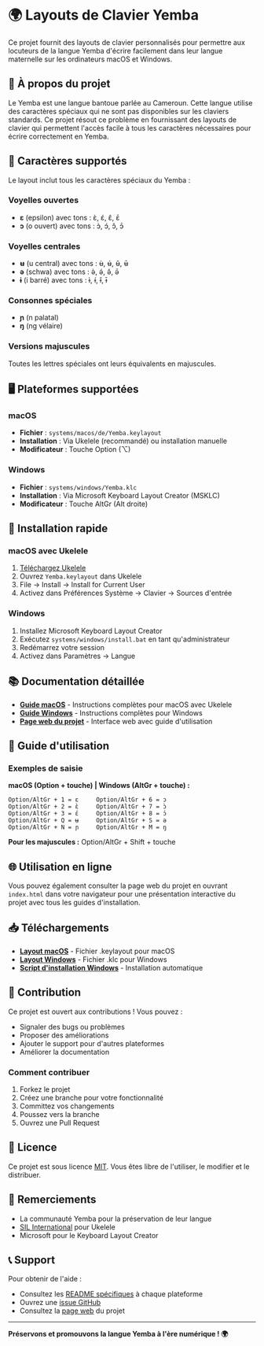 # 🌍 Layouts de Clavier Yemba

Ce projet fournit des layouts de clavier personnalisés pour permettre aux locuteurs de la langue Yemba d'écrire facilement dans leur langue maternelle sur les ordinateurs macOS et Windows.

## 📖 À propos du projet

Le Yemba est une langue bantoue parlée au Cameroun. Cette langue utilise des caractères spéciaux qui ne sont pas disponibles sur les claviers standards. Ce projet résout ce problème en fournissant des layouts de clavier qui permettent l'accès facile à tous les caractères nécessaires pour écrire correctement en Yemba.

## 🎯 Caractères supportés

Le layout inclut tous les caractères spéciaux du Yemba :

### Voyelles ouvertes
- **ɛ** (epsilon) avec tons : ɛ̀, ɛ́, ɛ̂, ɛ̄
- **ɔ** (o ouvert) avec tons : ɔ̀, ɔ́, ɔ̂, ɔ̄

### Voyelles centrales
- **ʉ** (u central) avec tons : ʉ̀, ʉ́, ʉ̂, ʉ̄
- **ə** (schwa) avec tons : ə̀, ə́, ə̂, ə̄
- **ɨ** (i barré) avec tons : ɨ̀, ɨ́, ɨ̂, ɨ̄

### Consonnes spéciales
- **ɲ** (n palatal)
- **ŋ** (ng vélaire)

### Versions majuscules
Toutes les lettres spéciales ont leurs équivalents en majuscules.

## 🖥️ Plateformes supportées

### macOS
- **Fichier** : `systems/macos/de/Yemba.keylayout`
- **Installation** : Via Ukelele (recommandé) ou installation manuelle
- **Modificateur** : Touche Option (⌥)

### Windows  
- **Fichier** : `systems/windows/Yemba.klc`
- **Installation** : Via Microsoft Keyboard Layout Creator (MSKLC)
- **Modificateur** : Touche AltGr (Alt droite)

## 🚀 Installation rapide

### macOS avec Ukelele
1. [Téléchargez Ukelele](https://software.sil.org/ukelele/)
2. Ouvrez `Yemba.keylayout` dans Ukelele
3. File → Install → Install for Current User
4. Activez dans Préférences Système → Clavier → Sources d'entrée

### Windows
1. Installez Microsoft Keyboard Layout Creator
2. Exécutez `systems/windows/install.bat` en tant qu'administrateur
3. Redémarrez votre session
4. Activez dans Paramètres → Langue

## 📚 Documentation détaillée

- **[Guide macOS](systems/macos/README.md)** - Instructions complètes pour macOS avec Ukelele
- **[Guide Windows](systems/windows/README.md)** - Instructions complètes pour Windows
- **[Page web du projet](index.html)** - Interface web avec guide d'utilisation

## 🎹 Guide d'utilisation

### Exemples de saisie

**macOS (Option + touche) | Windows (AltGr + touche) :**

```
Option/AltGr + 1 = ɛ     Option/AltGr + 6 = ɔ
Option/AltGr + 2 = ɛ̀     Option/AltGr + 7 = ɔ̀  
Option/AltGr + 3 = ɛ́     Option/AltGr + 8 = ɔ́
Option/AltGr + Q = ʉ     Option/AltGr + S = ə
Option/AltGr + N = ɲ     Option/AltGr + M = ŋ
```

**Pour les majuscules :** Option/AltGr + Shift + touche

## 🌐 Utilisation en ligne

Vous pouvez également consulter la page web du projet en ouvrant `index.html` dans votre navigateur pour une présentation interactive du projet avec tous les guides d'installation.

## 📥 Téléchargements

- **[Layout macOS](systems/macos/de/Yemba.keylayout)** - Fichier .keylayout pour macOS
- **[Layout Windows](systems/windows/Yemba.klc)** - Fichier .klc pour Windows
- **[Script d'installation Windows](systems/windows/install.bat)** - Installation automatique

## 🤝 Contribution

Ce projet est ouvert aux contributions ! Vous pouvez :

- Signaler des bugs ou problèmes
- Proposer des améliorations
- Ajouter le support pour d'autres plateformes
- Améliorer la documentation

### Comment contribuer
1. Forkez le projet
2. Créez une branche pour votre fonctionnalité
3. Committez vos changements
4. Poussez vers la branche
5. Ouvrez une Pull Request

## 📄 Licence

Ce projet est sous licence [MIT](LICENSE). Vous êtes libre de l'utiliser, le modifier et le distribuer.

## 🙏 Remerciements

- La communauté Yemba pour la préservation de leur langue
- [SIL International](https://software.sil.org/) pour Ukelele
- Microsoft pour le Keyboard Layout Creator

## 📞 Support

Pour obtenir de l'aide :
- Consultez les [README spécifiques](systems/) à chaque plateforme
- Ouvrez une [issue GitHub](https://github.com/digtoj/Yemba-keyboard-layouts/issues)
- Consultez la [page web](index.html) du projet

---

**Préservons et promouvons la langue Yemba à l'ère numérique ! 🌍**